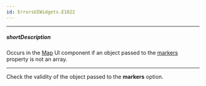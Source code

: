 ```yaml
---
id: ErrorsUIWidgets.E1022
---
```

---
##### shortDescription
Occurs in the [Map](/api-reference/10%20UI%20Widgets/dxMap '/Documentation/ApiReference/UI_Components/dxMap/') UI component if an object passed to the [markers](/api-reference/10%20UI%20Widgets/dxMap/1%20Configuration/markers '/Documentation/ApiReference/UI_Components/dxMap/Configuration/#markers') property is not an array.

---
Check the validity of the object passed to the **markers** option.